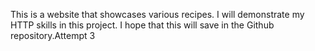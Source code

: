 This is a website that showcases various recipes. I will demonstrate my HTTP skills in this project.
I hope that this will save in the Github repository.Attempt 3
